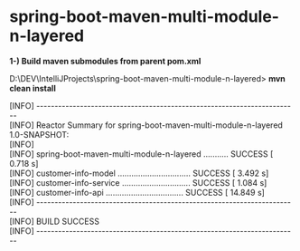 # spring-boot-maven-multi-module-n-layered

**1-) Build maven submodules from parent pom.xml**

D:\DEV\IntelliJProjects\spring-boot-maven-multi-module-n-layered> **mvn clean install**

[INFO] ------------------------------------------------------------------------<br/>
[INFO] Reactor Summary for spring-boot-maven-multi-module-n-layered 1.0-SNAPSHOT:<br/>
[INFO]<br/>
[INFO] spring-boot-maven-multi-module-n-layered ........... SUCCESS [  0.718 s]<br/>
[INFO] customer-info-model ................................ SUCCESS [  3.492 s]<br/>
[INFO] customer-info-service .............................. SUCCESS [  1.084 s]<br/>
[INFO] customer-info-api .................................. SUCCESS [ 14.849 s]<br/>
[INFO] ------------------------------------------------------------------------<br/>
[INFO] BUILD SUCCESS<br/>
[INFO] ------------------------------------------------------------------------<br/>
